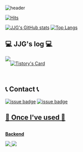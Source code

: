![header](https://capsule-render.vercel.app/api?type=rounded&color=auto&height=180&text=JJG's%20GITHUB👋&animation=twinkling&fontSize=50&fontAlignY=50&descAlign=70.&descAlignY=44)

[![Hits](https://hits.seeyoufarm.com/api/count/incr/badge.svg?url=https%3A%2F%2Fgithub.com%2FJinGyeol&count_bg=%2379C83D&title_bg=%23CFCFCF&icon=&icon_color=%23E7E7E7&title=GITHUB&edge_flat=false)](https://hits.seeyoufarm.com)

[![JJG's GitHub stats](https://github-readme-stats.vercel.app/api?username=JinGyeol&include_all_commits=true&show_icons=true&theme=cobalt)](https://github.com/bi-sz/github-readme-stats)</a>
[![Top Langs](https://github-readme-stats.vercel.app/api/top-langs/?username=JinGyeol&layout=compact)](https://github.com/anuraghazra/github-readme-stats)

## 💻 JJG's log 💻
<div style="display:flex; flex-direction:row;">
    <a href="https://energyblus20216.tistory.com/">
        <img src="https://img.shields.io/badge/
        Tistory-000000?style=for-the-badge&logo=Tistory&logoColor=white"> 
    </a>
  
[![Tistory's Card](https://github-readme-tistory-card.vercel.app/api?name=energyblus20216)](https://energyblus20216.tistory.com/)
</div><br>

## 📞 Contact 📞
<a href="mailto:jangjingyeol@gmail.com">![issue badge](https://img.shields.io/badge/Gmail-EA4335?style=for-the-badge&logo=Gmail&logoColor=white)</a>
<a href="https://open.kakao.com/o/sKkQZLYf">![issue badge](https://img.shields.io/badge/KakaoTalk-FFCD00?style=for-the-badge&logoColor=black&logo=KakaoTalk)

## 🔨 Once I've used 🔨
<div style="display:flex; flex-direction:column; align-items:flex-start;">
    <!-- Backend -->
    <p><strong>Backend</strong></p>
    <div>
        <img src="https://img.shields.io/badge/Java-007396?style=for-the-badge&logo=Java&logoColor=white"> 
        <img src="https://img.shields.io/badge/Spring Boot-6DB33F?style=for-the-badge&logo=spring boot&logoColor=white"> 
    </div>
</div><br>
</div>
